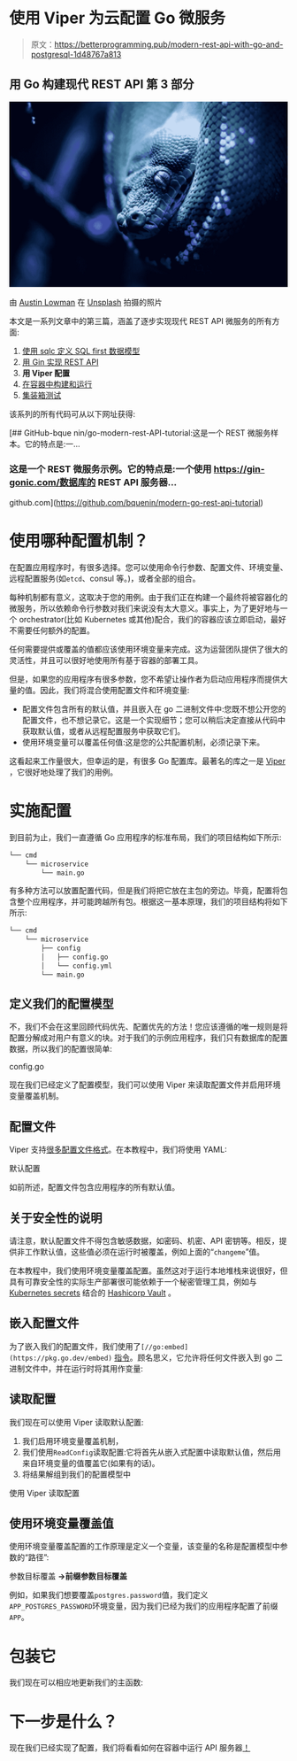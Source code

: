 # 使用 Viper 为云配置 Go 微服务

> 原文：<https://betterprogramming.pub/modern-rest-api-with-go-and-postgresql-1d48767a813>

## 用 Go 构建现代 REST API 第 3 部分

![](img/1d4283a2fc0198f2d2c0a77574a82792.png)

由 [Austin Lowman](https://unsplash.com/@shutter_hunter) 在 [Unsplash](https://unsplash.com/) 拍摄的照片

本文是一系列文章中的第三篇，涵盖了逐步实现现代 REST API 微服务的所有方面:

1.  [使用 sqlc 定义 SQL first 数据模型](https://medium.com/@bquenin/modern-rest-api-with-go-and-postgresql-c765d571b9e7)
2.  [用 Gin 实现 REST API](https://medium.com/@bquenin/modern-rest-api-with-go-and-postgresql-39b0e966534a)
3.  **用 Viper 配置**
4.  [在容器中构建和运行](https://medium.com/@bquenin/modern-rest-api-with-go-and-postgresql-e0070aa1b383)
5.  [集装箱测试](https://medium.com/@bquenin/modern-rest-api-with-go-and-postgresql-7c916ce2816a)

该系列的所有代码可从以下网址获得:

[](https://github.com/bquenin/modern-go-rest-api-tutorial) [## GitHub-bque nin/go-modern-rest-API-tutorial:这是一个 REST 微服务样本。它的特点是:一…

### 这是一个 REST 微服务示例。它的特点是:一个使用 https://gin-gonic.com/数据库的 REST API 服务器…

github.com](https://github.com/bquenin/modern-go-rest-api-tutorial) 

# 使用哪种配置机制？

在配置应用程序时，有很多选择。您可以使用命令行参数、配置文件、环境变量、远程配置服务(如`etcd`、consul 等。)，或者全部的组合。

每种机制都有意义，这取决于您的用例。由于我们正在构建一个最终将被容器化的微服务，所以依赖命令行参数对我们来说没有太大意义。事实上，为了更好地与一个 orchestrator(比如 Kubernetes 或其他)配合，我们的容器应该立即启动，最好不需要任何额外的配置。

任何需要提供或覆盖的值都应该使用环境变量来完成。这为运营团队提供了很大的灵活性，并且可以很好地使用所有基于容器的部署工具。

但是，如果您的应用程序有很多参数，您不希望让操作者为启动应用程序而提供大量的值。因此，我们将混合使用配置文件和环境变量:

*   配置文件包含所有的默认值，并且嵌入在 go 二进制文件中:您既不想公开您的配置文件，也不想记录它。这是一个实现细节；您可以稍后决定直接从代码中获取默认值，或者从远程配置服务中获取它们。
*   使用环境变量可以覆盖任何值:这是您的公共配置机制，必须记录下来。

这看起来工作量很大，但幸运的是，有很多 Go 配置库。最著名的库之一是 [Viper](https://github.com/spf13/viper) ，它很好地处理了我们的用例。

# 实施配置

到目前为止，我们一直遵循 Go 应用程序的标准布局，我们的项目结构如下所示:

```
└── cmd
    └── microservice
        └── main.go
```

有多种方法可以放置配置代码，但是我们将把它放在主包的旁边。毕竟，配置将包含整个应用程序，并可能跨越所有包。根据这一基本原理，我们的项目结构将如下所示:

```
└── cmd
    └── microservice
        ├── config
        │   ├── config.go
        │   └── config.yml
        └── main.go
```

## 定义我们的配置模型

不，我们不会在这里回顾代码优先、配置优先的方法！您应该遵循的唯一规则是将配置分解成对用户有意义的块。对于我们的示例应用程序，我们只有数据库的配置数据，所以我们的配置很简单:

config.go

现在我们已经定义了配置模型，我们可以使用 Viper 来读取配置文件并启用环境变量覆盖机制。

## 配置文件

Viper 支持[很多配置文件格式](https://github.com/spf13/viper#reading-config-files)。在本教程中，我们将使用 YAML:

默认配置

如前所述，配置文件包含应用程序的所有默认值。

## 关于安全性的说明

请注意，默认配置文件不得包含敏感数据，如密码、机密、API 密钥等。相反，提供非工作默认值，这些值必须在运行时被覆盖，例如上面的“`changeme`”值。

在本教程中，我们使用环境变量覆盖配置。虽然这对于运行本地堆栈来说很好，但具有可靠安全性的实际生产部署很可能依赖于一个秘密管理工具，例如与 [Kubernetes secrets](https://kubernetes.io/docs/concepts/configuration/secret/) 结合的 [Hashicorp Vault](https://www.vaultproject.io/) 。

## 嵌入配置文件

为了嵌入我们的配置文件，我们使用了`[//go:embed](https://pkg.go.dev/embed)` [指令](https://pkg.go.dev/embed)。顾名思义，它允许将任何文件嵌入到 go 二进制文件中，并在运行时将其用作变量:

## 读取配置

我们现在可以使用 Viper 读取默认配置:

1.  我们启用环境变量覆盖机制，
2.  我们使用`ReadConfig`读取配置:它将首先从嵌入式配置中读取默认值，然后用来自环境变量的值覆盖它(如果有的话)。
3.  将结果解组到我们的配置模型中

使用 Viper 读取配置

## 使用环境变量覆盖值

使用环境变量覆盖配置的工作原理是定义一个变量，该变量的名称是配置模型中参数的“路径”:

参数目标覆盖 **→前缀参数目标覆盖**

例如，如果我们想要覆盖`postgres.password`值，我们定义`APP_POSTGRES_PASSWORD`环境变量，因为我们已经为我们的应用程序配置了前缀`APP`。

# 包装它

我们现在可以相应地更新我们的主函数:

# 下一步是什么？

现在我们已经实现了配置，我们将看看如何在容器中运行 API 服务器[！](https://medium.com/better-programming/modern-rest-api-with-go-and-postgresql-e0070aa1b383)